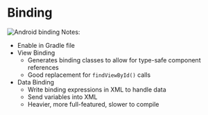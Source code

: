 # Binding
![Android binding](img/android-binding.png)
Notes:
+ Enable in Gradle file
+ View Binding 
    + Generates binding classes to allow for type-safe component references
    + Good replacement for `findViewById()` calls
+ Data Binding
    + Write binding expressions in XML to handle data
    + Send variables into XML
    + Heavier, more full-featured, slower to compile